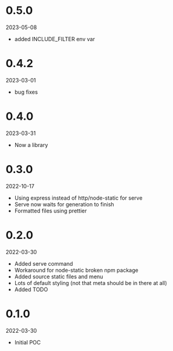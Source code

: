 # 0.5.0

2023-05-08

- added INCLUDE_FILTER env var

# 0.4.2

2023-03-01

- bug fixes

# 0.4.0

2023-03-31

- Now a library

# 0.3.0

2022-10-17

- Using express instead of http/node-static for serve
- Serve now waits for generation to finish
- Formatted files using prettier

# 0.2.0

2022-03-30

- Added serve command
- Workaround for node-static broken npm package
- Added source static files and menu
- Lots of default styling (not that meta should be in there at all)
- Added TODO

# 0.1.0

2022-03-30

- Initial POC
